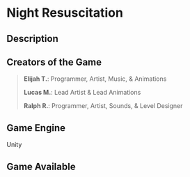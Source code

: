 # Night Resuscitation

## Description


## Creators of the Game
>**Elijah T.**: Programmer, Artist, Music, & Animations
>
>**Lucas M.**: Lead Artist & Lead Animations
>
>**Ralph R.**: Programmer, Artist, Sounds, & Level Designer

## Game Engine
Unity

## Game Available
